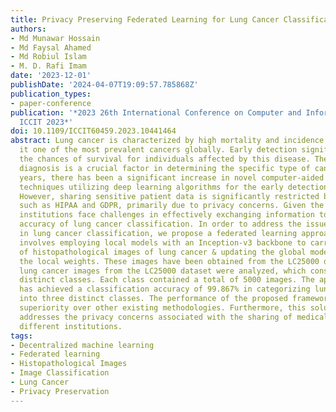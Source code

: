 ```yaml
---
title: Privacy Preserving Federated Learning for Lung Cancer Classification
authors:
- Md Munawar Hossain
- Md Faysal Ahamed
- Md Robiul Islam
- M. D. Rafi Imam
date: '2023-12-01'
publishDate: '2024-04-07T19:09:57.785868Z'
publication_types:
- paper-conference
publication: '*2023 26th International Conference on Computer and Information Technology,
  ICCIT 2023*'
doi: 10.1109/ICCIT60459.2023.10441464
abstract: Lung cancer is characterized by high mortality and incidence rates, making
  it one of the most prevalent cancers globally. Early detection significantly improves
  the chances of survival for individuals affected by this disease. The histopathological
  diagnosis is a crucial factor in determining the specific type of cancer. In recent
  years, there has been a significant increase in novel computer-aided diagnostic
  techniques utilizing deep learning algorithms for the early detection of lung cancer.
  However, sharing sensitive patient data is significantly restricted by regulations
  such as HIPAA and GDPR, primarily due to privacy concerns. Given the current constraints,
  institutions face challenges in effectively exchanging information to enhance the
  accuracy of lung cancer classification. In order to address the issue of privacy
  in lung cancer classification, we propose a federated learning approach. This methodology
  involves employing local models with an Inception-v3 backbone to carry out the classification
  of histopathological images of lung cancer & updating the global model based on
  the local weights. These images have been obtained from the LC25000 dataset. The
  lung cancer images from the LC25000 dataset were analyzed, which consisted of three
  distinct classes. Each class contained a total of 5000 images. The applied model
  has achieved a classification accuracy of 99.867% in categorizing lung cancer images
  into three distinct classes. The performance of the proposed framework has demonstrated
  superiority over other existing methodologies. Furthermore, this solution effectively
  addresses the privacy concerns associated with the sharing of medical data among
  different institutions.
tags:
- Decentralized machine learning
- Federated learning
- Histopathological Images
- Image Classification
- Lung Cancer
- Privacy Preservation
---
```

